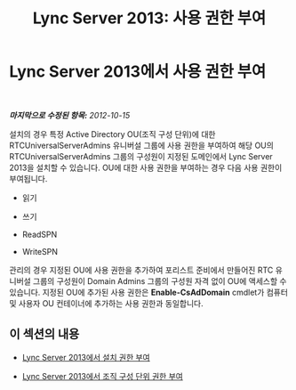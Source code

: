 ﻿---
title: 'Lync Server 2013: 사용 권한 부여'
TOCTitle: 사용 권한 부여
ms:assetid: d1c9ea66-bd07-480e-99a0-011108f97e42
ms:mtpsurl: https://technet.microsoft.com/ko-kr/library/Gg398901(v=OCS.15)
ms:contentKeyID: 49305109
ms.date: 08/10/2015
mtps_version: v=OCS.15
ms.translationtype: HT
---

# Lync Server 2013에서 사용 권한 부여

 

_**마지막으로 수정된 항목:** 2012-10-15_

설치의 경우 특정 Active Directory OU(조직 구성 단위)에 대한 RTCUniversalServerAdmins 유니버설 그룹에 사용 권한을 부여하여 해당 OU의 RTCUniversalServerAdmins 그룹의 구성원이 지정된 도메인에서 Lync Server 2013을 설치할 수 있습니다. OU에 대한 사용 권한을 부여하는 경우 다음 사용 권한이 부여됩니다.

  - 읽기

  - 쓰기

  - ReadSPN

  - WriteSPN

관리의 경우 지정된 OU에 사용 권한을 추가하여 포리스트 준비에서 만들어진 RTC 유니버설 그룹의 구성원이 Domain Admins 그룹의 구성원 자격 없이 OU에 액세스할 수 있습니다. 지정된 OU에 추가된 사용 권한은 **Enable-CsAdDomain** cmdlet가 컴퓨터 및 사용자 OU 컨테이너에 추가하는 사용 권한과 동일합니다.

## 이 섹션의 내용

  - [Lync Server 2013에서 설치 권한 부여](lync-server-2013-granting-setup-permissions.md)

  - [Lync Server 2013에서 조직 구성 단위 권한 부여](lync-server-2013-granting-organizational-unit-permissions.md)

